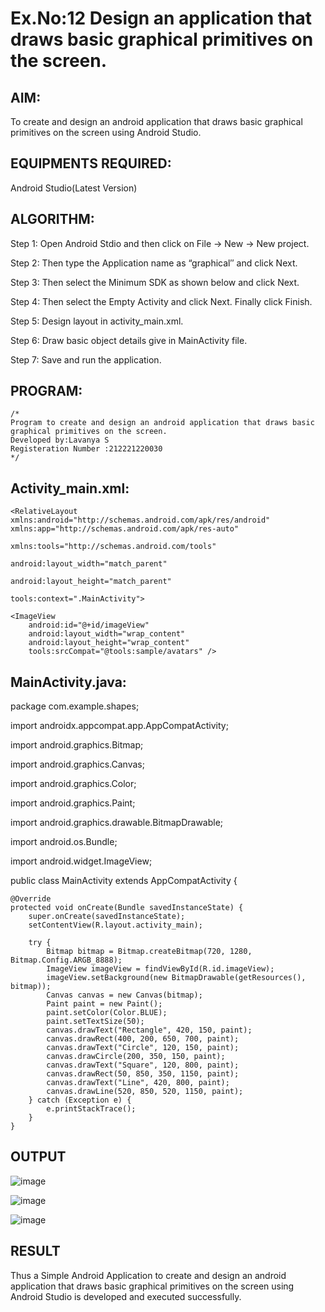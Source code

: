 # Ex.No:12 Design an application that draws basic graphical primitives on the screen.


## AIM:

To create and design an android application that draws basic graphical primitives on the screen using Android Studio.

## EQUIPMENTS REQUIRED:

Android Studio(Latest Version)

## ALGORITHM:

Step 1: Open Android Stdio and then click on File -> New -> New project.

Step 2: Then type the Application name as “graphical″ and click Next. 

Step 3: Then select the Minimum SDK as shown below and click Next.

Step 4: Then select the Empty Activity and click Next. Finally click Finish.

Step 5: Design layout in activity_main.xml.

Step 6: Draw basic object details give in MainActivity file.

Step 7: Save and run the application.

## PROGRAM:
```
/*
Program to create and design an android application that draws basic graphical primitives on the screen. 
Developed by:Lavanya S
Registeration Number :212221220030
*/
```

## Activity_main.xml:
```
<RelativeLayout xmlns:android="http://schemas.android.com/apk/res/android"
xmlns:app="http://schemas.android.com/apk/res-auto"
            
xmlns:tools="http://schemas.android.com/tools"
            
android:layout_width="match_parent"
            
android:layout_height="match_parent"
            
tools:context=".MainActivity">

<ImageView
    android:id="@+id/imageView"
    android:layout_width="wrap_content"
    android:layout_height="wrap_content"
    tools:srcCompat="@tools:sample/avatars" />
```

## MainActivity.java:

package com.example.shapes;

import androidx.appcompat.app.AppCompatActivity;

import android.graphics.Bitmap;

import android.graphics.Canvas;

import android.graphics.Color;

import android.graphics.Paint;

import android.graphics.drawable.BitmapDrawable;

import android.os.Bundle;

import android.widget.ImageView;

public class MainActivity extends AppCompatActivity {
```
@Override
protected void onCreate(Bundle savedInstanceState) {
    super.onCreate(savedInstanceState);
    setContentView(R.layout.activity_main);

    try {
        Bitmap bitmap = Bitmap.createBitmap(720, 1280, Bitmap.Config.ARGB_8888);
        ImageView imageView = findViewById(R.id.imageView);
        imageView.setBackground(new BitmapDrawable(getResources(), bitmap));
        Canvas canvas = new Canvas(bitmap);
        Paint paint = new Paint();
        paint.setColor(Color.BLUE);
        paint.setTextSize(50);
        canvas.drawText("Rectangle", 420, 150, paint);
        canvas.drawRect(400, 200, 650, 700, paint);
        canvas.drawText("Circle", 120, 150, paint);
        canvas.drawCircle(200, 350, 150, paint);
        canvas.drawText("Square", 120, 800, paint);
        canvas.drawRect(50, 850, 350, 1150, paint);
        canvas.drawText("Line", 420, 800, paint);
        canvas.drawLine(520, 850, 520, 1150, paint);
    } catch (Exception e) {
        e.printStackTrace();
    }
}
```

## OUTPUT

![image](https://github.com/ieswaris/Mobile-Application-Development/assets/127847210/44ae2b64-b72d-46b2-bcb2-abf0041f2b6f)

![image](https://github.com/ieswaris/Mobile-Application-Development/assets/127847210/d172e592-2c63-4705-a6d0-6b788fe6fedd)

![image](https://github.com/ieswaris/Mobile-Application-Development/assets/127847210/7ebb8b39-664b-4496-9919-b5edfffeec51)


## RESULT
Thus a Simple Android Application to create and design an android application that draws basic graphical primitives on the screen using Android Studio is developed and executed successfully.

